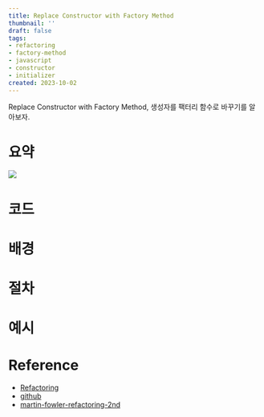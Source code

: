 ```yaml
---
title: Replace Constructor with Factory Method
thumbnail: ''
draft: false
tags:
- refactoring
- factory-method
- javascript
- constructor
- initializer
created: 2023-10-02
---
```


Replace Constructor with Factory Method, 생성자를 팩터리 함수로 바꾸기를 알아보자.

# 요약

![](Screen%20Shot%202023-10-02%20at%204.18.19%20PM.png)

# 코드

# 배경

# 절차

# 예시

# Reference

* [Refactoring](https://product.kyobobook.co.kr/detail/S000001810241)
* [github](https://github.com/WegraLee/Refactoring)
* [martin-fowler-refactoring-2nd](https://github.com/wickedwukong/martin-fowler-refactoring-2nd)

